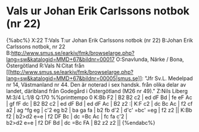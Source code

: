 # Vals ur Johan Erik Carlssons notbok (nr 22)

{%abc%}
X:22
T:Vals
T:ur Johan Erik Carlssons notbok (nr 22)
B:Johan Erik Carlssons notbok, nr 22
B:http://www.smus.se/earkiv/fmk/browselarge.php?lang=sw&katalogid=MMD+67&bildnr=00017
O:Snavlunda, Närke / Bona, Östergötland
R:Vals
N:Citat från [[http://www.smus.se/earkiv/fmk/browselarge.php?lang=sw&katalogid=MMD+67&bildnr=00005|smus.se]]: "Jfr Sv.L. Medelpad nr 14, Västmanland nr 44. Den är noterad i sex handsk. från olika delar av landet, däribland från Godegård i Östergötland (M26 nr 49)."
Z:Nils Liberg
M:3/4
L:1/8
Q:170
%%printtempo 0
K:Bb
F2 | B2 B2 c2 | ed dF Bd | fe eF Ac | gf fF dc | B2 B2 c2 | ed dF Bd | ed dF Ac | B2 z2 :|
K:F
c2 | dc Bc Ac | f2 cf a2 | ag ^fg eg | c'2 eg b2 | ba ga fa | b2 fb d'2 | d'c' =bc' =eg | f2 z2 ||
K:Bb
f2 | b2>d2 e=e | f2 DF Bc | dc =Bc Ac | fc fa c'2 | \
     b2>d2 e=e | f2 DF Bd | dc =Bc FA | B2 z2 z2 ||
{%endabc%}
